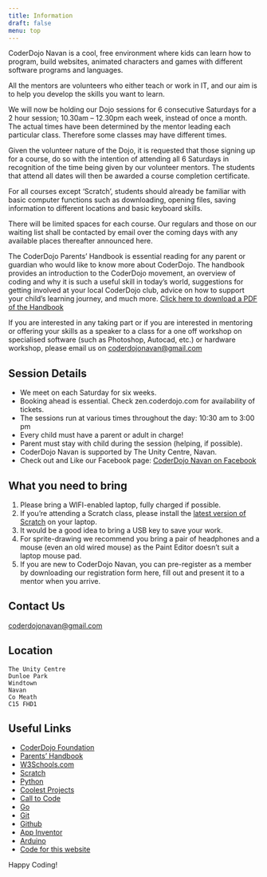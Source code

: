 ```yaml
---
title: Information
draft: false
menu: top
---
```


CoderDojo Navan is a cool, free environment where kids can learn how to program,
build websites, animated characters and games with different software programs
and languages.

All the mentors are volunteers who either teach or work in IT, and our aim is to
help you develop the skills you want to learn.

We will now be holding our Dojo sessions for 6 consecutive Saturdays for a 2
hour session; 10.30am – 12.30pm each week, instead of once a month. The actual
times have been determined by the mentor leading each particular class.
Therefore some classes may have different times.

Given the volunteer nature of the Dojo, it is requested that those signing up
for a course, do so with the intention of attending all 6 Saturdays in
recognition of the time being given by our volunteer mentors. The students that
attend all dates will then be awarded a course completion certificate.

For all courses except ‘Scratch’, students should already be familiar with basic
computer functions such as downloading, opening files, saving information to
different locations and basic keyboard skills.

There will be limited spaces for each course. Our regulars and those on our
waiting list shall be contacted by email over the coming days with any available
places thereafter announced here.

The CoderDojo Parents’ Handbook is essential reading for any parent or guardian
who would like to know more about CoderDojo. The handbook provides an
introduction to the CoderDojo movement, an overview of coding and why it is such
a useful skill in today’s world, suggestions for getting involved at your local
CoderDojo club, advice on how to support your child’s learning journey, and much
more. [Click here to download a PDF of the Handbook][Handbook]

If you are interested in any taking part or if you are interested in mentoring
or offering your skills as a speaker to a class for a one off workshop on specialised software (such as Photoshop, Autocad, etc.) or hardware workshop,
please email us on coderdojonavan@gmail.com

## Session Details

- We meet on each Saturday for six weeks.
- Booking ahead is essential. Check zen.coderdojo.com for availability of
  tickets.
- The sessions run at various times throughout the day: 10:30 am to 3:00 pm
- Every child must have a parent or adult in charge!
- Parent must stay with child during the session (helping, if possible).
- CoderDojo Navan is supported by The Unity Centre, Navan.
- Check out and Like our Facebook page: [CoderDojo Navan on Facebook][facebook]

## What you need to bring

1. Please bring a WIFI-enabled laptop, fully charged if possible.
2. If you’re  attending a Scratch class, please install the [latest version of Scratch][scratch] on your laptop.
3. It would be a good idea to bring a USB key to save your work.
4. For sprite-drawing we recommend you bring a pair of headphones and a mouse
   (even an old wired mouse) as the Paint Editor doesn’t suit a laptop mouse
   pad.
5. If you are new to CoderDojo Navan, you can pre-register as a member by
   downloading our registration form here, fill out and present it to a mentor
   when you arrive.

## Contact Us

coderdojonavan@gmail.com

## Location

```
The Unity Centre
Dunloe Park
Windtown
Navan
Co Meath
C15 FHD1
```

## Useful Links

- [CoderDojo Foundation](https://coderdojo.com/)
- [Parents’ Handbook][Handbook]
- [W3Schools.com](https://www.w3schools.com/)
- [Scratch][scratch]
- [Python](https://www.python.org/)
- [Coolest Projects](http://coolestprojects.org/)
- [Call to Code](https://www.calltocode.ie/)
- [Go](https://go.dev/)
- [Git](https://git-scm.com/download)
- [Github](https://github.com)
- [App Inventor](http://appinventor.mit.edu/explore/)
- [Arduino](https://www.arduino.cc/)
- [Code for this website](https://github.com/CoderDojoNavan/website)

Happy Coding!

[Handbook]: https://help.coderdojo.com/hc/en-us/article_attachments/360033269971/CoderDojo_Parents_Handbook_DIGITAL.pdf
[facebook]: https://web.archive.org/web/20211018193251/https://facebook.com/coderdojonavan
[scratch]: https://scratch.mit.edu/scratch2download
